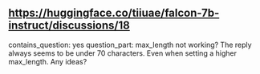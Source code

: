 ## https://huggingface.co/tiiuae/falcon-7b-instruct/discussions/18

contains_question: yes
question_part: max_length not working? The reply always seems to be under 70 characters. Even when setting a higher max_length. Any ideas?